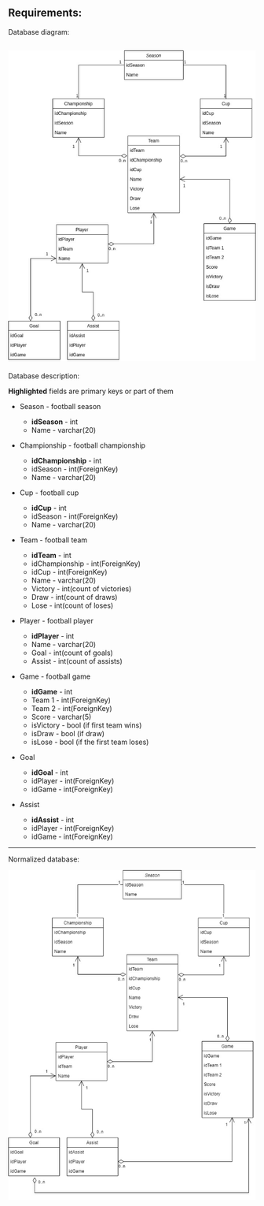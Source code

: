 ## Requirements:
<!-- 1. User roles:
   - default
   - moderator
   - admin
---
1. Default user:
   - authentification
   - read the information
2. Moderator:
   - edit and add all stats
3. Admin:
   - same as moderator and block user
--- -->
Database diagram:

![alt text](Pictures/diagram.jpg)
---
Database description:

**Highlighted** fields are primary keys or part of them

- Season - football season
   - **idSeason** - int
   - Name - varchar(20)

- Championship - football championship
   - **idChampionship** - int
   - idSeason - int(ForeignKey)
   - Name - varchar(20)
 
 - Cup - football cup
   - **idCup** - int
   - idSeason - int(ForeignKey)
   - Name - varchar(20)

- Team - football team
   - **idTeam** - int
   - idChampionship - int(ForeignKey)
   - idCup - int(ForeignKey)
   - Name - varchar(20)
   - Victory - int(count of victories)
   - Draw - int(count of draws)
   - Lose - int(count of loses)

- Player - football player
   - **idPlayer** - int
   - Name - varchar(20)
   - Goal - int(count of goals)
   - Assist - int(count of assists)
   

- Game - football game
   - **idGame** - int
   - Team 1 - int(ForeignKey)
   - Team 2 - int(ForeignKey)
   - Score - varchar(5)
   - isVictory - bool (if first team wins)
   - isDraw - bool (if draw)
   - isLose - bool (if the first team loses)

- Goal
   - **idGoal** - int
   - idPlayer - int(ForeignKey)
   - idGame - int(ForeignKey)

- Assist
   - **idAssist** - int
   - idPlayer - int(ForeignKey)
   - idGame - int(ForeignKey)

---
Normalized database:

![alt text](Pictures/diagram_norm.jpg)
